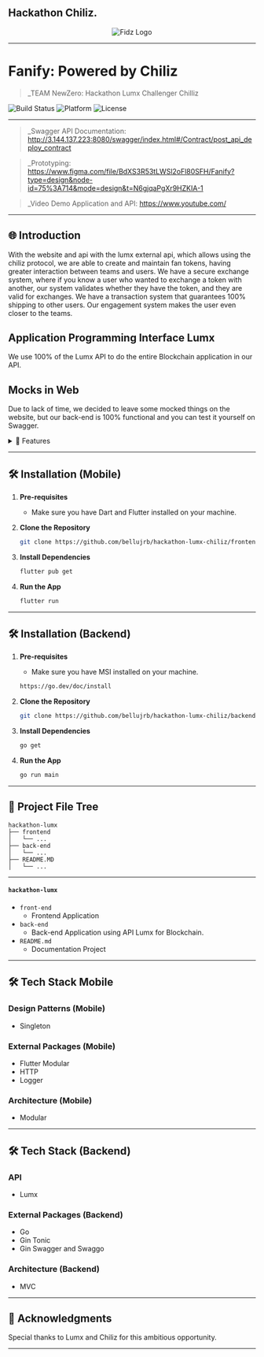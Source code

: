## Hackathon Chiliz.

<div align="center">
    <img src="https://cdn.discordapp.com/attachments/1235359156743962746/1237891322015121438/image.png?ex=663d4ba2&is=663bfa22&hm=24435224343d05b2b227e2e6fc3c9f9ae639ea5b4b44b3d323970f805dc777ae&" alt="Fidz Logo">
</div>

---

# Fanify: Powered by Chiliz 

> _TEAM NewZero: Hackathon Lumx Challenger Chilliz

![Build Status](https://img.shields.io/badge/Build-Passing-brightgreen)
![Platform](https://img.shields.io/badge/Platform-Web-blue)
![License](https://img.shields.io/badge/License-MIT-green)

---

> _Swagger API Documentation: http://3.144.137.223:8080/swagger/index.html#/Contract/post_api_deploy_contract

> _Prototyping: https://www.figma.com/file/BdXS3R53tLWSl2oFl80SFH/Fanify?type=design&node-id=75%3A714&mode=design&t=N6gjqaPgXr9HZKIA-1

> _Video Demo Application and API: https://www.youtube.com/
---

## 🌐 Introduction

With the website and api with the lumx external api, which allows using the chiliz protocol, we are able to create and maintain fan tokens, having greater interaction between teams and users. We have a secure exchange system, where if you know a user who wanted to exchange a token with another, our system validates whether they have the token, and they are valid for exchanges. We have a transaction system that guarantees 100% shipping to other users. Our engagement system makes the user even closer to the teams.

## Application Programming Interface Lumx

We use 100% of the Lumx API to do the entire Blockchain application in our API.

## Mocks in Web

Due to lack of time, we decided to leave some mocked things on the website, but our back-end is 100% functional and you can test it yourself on Swagger.

<details>
<summary>🌟 Features</summary>

🔹 Tokenization
Thanks to our decentralized currency, companies that want to be partners can make their own tokens and rewards

🔹 Transference tokens
Our system can carry out transfers from one person to another

🔹 Trade tokens
We have an exchange system, which is completely safe where the exchange is only carried out when both parties agree on what is in it, which can be any type of token

🔹Chiliz
Focused on specializing in sports, bringing better performance to web3 and our application

🔹 Approximation
Helps bring the user closer to their favorite players, also having announcements of future tokens
</details>

---

## 🛠 Installation (Mobile)

1. **Pre-requisites**
    - Make sure you have Dart and Flutter installed on your machine.

2. **Clone the Repository**

    ```bash
    git clone https://github.com/bellujrb/hackathon-lumx-chiliz/frontend
    ```

3. **Install Dependencies**

    ```bash
    flutter pub get
    ```

4. **Run the App**

    ```bash
    flutter run
    ```

---

## 🛠 Installation (Backend)

1. **Pre-requisites**
    - Make sure you have MSI installed on your machine.

    ```bash
    https://go.dev/doc/install
    ```

2. **Clone the Repository**

    ```bash
    git clone https://github.com/bellujrb/hackathon-lumx-chiliz/backend
    ```

3. **Install Dependencies**

    ```bash
    go get
    ```

4. **Run the App**

    ```bash
    go run main
    ```

---

## 📂 Project File Tree
    
```
hackathon-lumx
├── frontend
│   └── ...
├── back-end
│   └── ...
├── README.MD
│   └── ...
```
---

#### `hackathon-lumx`

- `front-end`
    - Frontend Application
- `back-end`
    - Back-end Application using API Lumx for Blockchain.
- `README.md`
    - Documentation Project

---

## 🛠 Tech Stack Mobile

### Design Patterns (Mobile)
- Singleton

### External Packages (Mobile)
- Flutter Modular
- HTTP
- Logger

### Architecture (Mobile)
- Modular

---

## 🛠 Tech Stack (Backend)

### API
- Lumx 

### External Packages (Backend)
- Go
- Gin Tonic
- Gin Swagger and Swaggo

### Architecture (Backend)
- MVC

---

## 🙏 Acknowledgments

Special thanks to Lumx and Chiliz for this ambitious opportunity.

---
